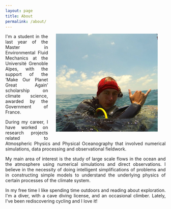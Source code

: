 ```yaml
---
layout: page
title: About
permalink: /about/
---
```


<img src="/assets/lobos.jpg" width="320" style="float: right; margin-left: 25px; margin-right: 25px; margin-bottom: 25px;"/>

<p align="justify"> I'm a student in the last year of the Master in Environmental Fluid Mechanics at the Université Grenoble Alpes, with the support of the ‘Make Our Planet Great Again’ scholarship on climate science, awarded by the Government of France.</p>

<p align="justify"> During my career, I have worked on research projects related to Atmospheric Physics and Physical Oceanography that involved numerical simulations, data processing and observational fieldwork.</p>

<p align="justify"> My main area of interest is the study of large scale flows in the ocean and the atmosphere using numerical simulations and direct observations. I believe in the necessity of doing intelligent simplifications of problems and in constructing simple models to understand the underlying physics of certain processes of the climate system.</p>

<p align="justify"> In my free time I like spending time outdoors and reading about exploration. I'm a diver, with a cave diving license, and an occasional climber. Lately, I've been rediscovering cycling and I love it!</p>
